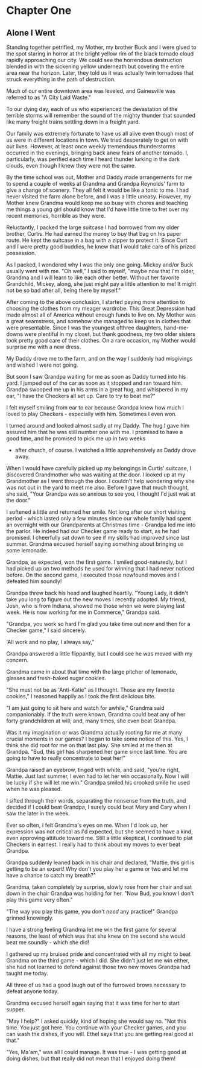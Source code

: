 Chapter One
===========

Alone I Went
------------

Standing together petrified, my Mother, my brother Buck and I were glued to the spot staring in
horror at the bright yellow rim of the black tornado cloud rapidly approaching our city. We could
see the horrendous destruction blended in with the sickening yellow underneath but covering the
entire area near the horizon. Later, they told us it was actually twin tornadoes that struck
everything in the path of destruction.

Much of our entire downtown area was leveled, and Gainesville was referred to
as "A City Laid Waste."

To our dying day, each of us who experienced the devastation of the terrible
storms will remember the sound of the mighty thunder that sounded like many freight trains settling
down in a freight yard.

Our family was extremely fortunate to have us all alive even though most of
us were in different locations in town. We tried desperately to get on with our lives. However, at
least once weekly tremendous thunderstorms occurred in the evenings, bringing back anew fears of
another tornado. I, particularly, was perified each time I heard thunder lurking in the dark clouds,
even though I knew they were not the same.

By the time school was out, Mother and Daddy made
arrangements for me to spend a couple of weeks at Grandma and Grandpa Reynolds' farm to give a
change of scenery. They all felt it would be like a tonic to me. I had never visited the farm alone
before, and I was a little uneasy. However, my Mother knew Grandma would keep me so busy with chores
and teaching me things a young girl should know that I'd have little time to fret over my recent
memories, horrible as they were.

Reluctantly, I packed the large suitcase I had borrowed from my
older brother, Curtis. He had earned the money to buy that bag on his paper route. He kept the
suitcase in a bag with a zipper to protect it. Since Curt and I were pretty good buddies, he knew
that I would take care of his prized possession.

As I packed, I wondered why I was the only one
going. Mickey and/or Buck usually went with me. "Oh well," I said to myself, "maybe now that I'm
older, Grandma and I will learn to like each other better. Without her favorite Grandchild, Mickey,
along, she just might pay a little attention to me! It might not be so bad after all, being there by
myself."

After coming to the above conclusion, I started paying more attention to choosing the
clothes from my meager wardrobe. This Great Depression had made almost all of America
without enough funds to live on. My Mother was a great seamstress, and somehow she managed to keep
us in clothes that were presentable. Since I was the youngest ofthree daughters, hand-me-downs were
plentiful in my closet, but thank goodness, my two older sisters took pretty good care of their
clothes. On a rare occasion, my Mother would surprise me with a new dress.

My Daddy drove me to the
farm, and on the way I suddenly had misgivings and wished I were not going.

But soon I saw
Grandpa waiting for me as soon as Daddy turned into his yard. I jumped out of the car as soon as it
stopped and ran toward him. Grandpa swooped me up in his arms in a great hug, and whispered in my
ear, "I have the Checkers all set up. Care to try to beat me?"

I felt myself smiling from ear to ear
because Grandpa knew how much I loved to play Checkers - especially with him. Sometimes I even won.

I turned around and looked almost sadly at my Daddy. The hug I gave him assured him that he was
still number one with me. I promised to have a good time, and he promised to pick me up in two weeks
- after church, of course. I watched a little apprehensively as Daddy drove away.

When I would have
  carefully picked up my belongings in Curtis' suitcase, I discovered Grandmother who was waiting at
the door.  I looked up at my Grandmother as I went through the door. I couldn't help wondering why
she was not out in the yard to meet me also. Before I gave that much thought, she said, "Your Grandpa
was so anxious to see you, I thought I'd just wait at the door."

I softened a little and returned
her smile.  Not long after our short visiting period - which lasted only a few minutes since our
whole family had spent an overnight with our Grandparents at Christmas time - Grandpa led me into
the parlor. He indeed had our Checker game ready to start, as he had promised. I cheerfully sat down
to see if my skills had improved since last summer. Grandma excused herself saying something about
bringing us some lemonade.

Grandpa, as expected, won the first game. I smiled good-naturedly, but I
had picked up on two methods he used for winning that I had never noticed before. On the second
game, I executed those newfound moves and I defeated him soundly!

Grandpa threw back his head and
laughed heartily. "Young Lady, it didn't take you long to figure out the new moves I recently
adopted. My friend, Josh, who is from Indiana, showed me those when we were playing last week. He is
now working for me in Commerce," Grandpa said.

"Grandpa, you work so hard I'm glad you take time out now and then for a Checker game," I said 
sincerely.

'All work and no play, I always say,"

Grandpa answered a little flippantly, but I could see he was moved with my concern.

Grandma came in
about that time with the large pitcher of lemonade, glasses and fresh-baked sugar cookies.  

"She must not be as 'Anti-Katie" as I thought. Those are my favorite cookies," I reasoned happily
as I took the first delicious bite.

"I am just going to sit here and watch for awhile,"
Grandma said companionably. If the truth were known, Grandma could beat any of her forty
grandchildren at will; and, many times, she even beat Grandpa.

Was it my imagination or was Grandma
actually rooting for me at many crucial moments in our games? I began to take some notice of this.
Yes, I think she did root for me on that last play. She smiled at me then at Grandpa. "Bud, this
girl has sharpened her game since last time. You are going to have to really concentrate to beat
her!"

Grandpa raised an eyebrow, tinged with white, and said, "you're right, Mattie. Just last
summer, I even had to let her win occasionally. Now I will be lucky if she will let me win." Grandpa
smiled his crooked smile he used when he was pleased.

I sifted through their words, separating the
nonsense from the truth, and decided if I could beat Grandpa, I surely could beat Mary and Cary when
I saw the later in the week.

Ever so often, I felt Grandma's eyes on me. When I'd look up, her
expression was not critical as I'd expected, but she seemed to have a kind, even approving attitude
toward me. Still a little skeptical, I continued to plat Checkers in earnest. I really had to think
about my moves to ever beat Grandpa.

Grandpa suddenly leaned back in his chair and declared,
"Mattie, this girl is getting to be an expert! Why don't you play her a game or two and let me have
a chance to catch my breath?"

Grandma, taken completely by surprise, slowly rose from her chair and
sat down in the chair Grandpa was holding for her.  "Now Bud, you know I don't play this game very
often."

"The way you play this game, you don't *need* any practice!" Grandpa grinned knowingly.

I have a strong feeling Grandma let me win the first game for several reasons, the least of which
was that she knew on the second she would beat me soundly - which she did!

I gathered up my bruised
pride and concentrated with all my might to beat Grandma on the third game - which I did. She didn't
just let me win either, she had not learned to defend against those two new moves Grandpa had taught
me today.

All three of us had a good laugh out of the furrowed brows necessary to defeat anyone
today.

Grandma excused herself again saying that it was time for her to start supper.

"May I help?" I asked quickly, kind of hoping she would say no.  "Not this time. You just got here. You continue
with your Checker games, and you can wash the dishes, if you will. Ethel says that you are getting
real good at that."

"Yes, Ma'am," was all I could manage. It was true - I was getting good at doing
dishes, but that really did not mean that I enjoyed doing them!
